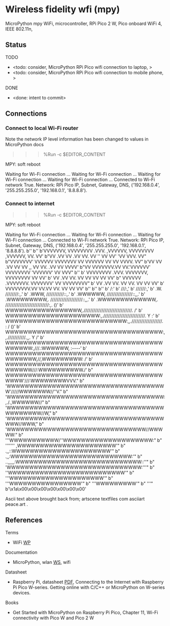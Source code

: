 # Wireless fidelity wfi (mpy)

MicroPython mpy WiFi, microcontroller, RPi Pico 2 W, Pico onboard WiFi 4, IEEE 802.11n, 

## Status

TODO
* <todo: consider, MicroPython RPi Pico wifi connection to laptop, >
* <todo: consider, MicroPython RPi Pico wifi connection to mobile phone, >

DONE
* <done: intent to commit>

## Connections

### Connect to local Wi-Fi router

Note the network IP level information has been changed to values in MicroPython docs

>>> %Run -c $EDITOR_CONTENT

MPY: soft reboot

Waiting for Wi-Fi connection ...
Waiting for Wi-Fi connection ...
Waiting for Wi-Fi connection ...
Waiting for Wi-Fi connection ...
Connected to Wi-Fi network True. 
Network: RPi Pico IP, Subnet, Gateway, DNS, ('192.168.0.4', '255.255.255.0', '192.168.0.1', '8.8.8.8'). 

### Connect to internet

>>> %Run -c $EDITOR_CONTENT

MPY: soft reboot

Waiting for Wi-Fi connection ...
Waiting for Wi-Fi connection ...
Waiting for Wi-Fi connection ...
Connected to Wi-Fi network True. 
Network: RPi Pico IP, Subnet, Gateway, DNS, ('192.168.0.4', '255.255.255.0', '192.168.0.1', '8.8.8.8'). 
b''
b''
b'VVVVVVV, VVVVVVVV   .VVV.    ,VVVVVV, VVVVVVVV    ,VVVVVV, VV.   VV'
b"VV   .VV VV        .VV VV.   VV    '' VV          VV'  'VV VVV.  VV"
b"VVVVVVV' VVVVVV    VVVVVVV   VV       VVVVVV      VV    VV VVVV. VV"
b'VV       VV      .VV     VV  VV    ,, VV          VV.  .VV VV  VVVV'
b"VV       VVVVVVV.VV       VV.'VVVVVV' VVVVVVVV    'VVVVVV' VV   VVV"
b''
b'           VVVVVVVV    .VVV.    VVVVVVV, VVVVVVVV VV    VV'
b'           VV         .VV VV.   VV    VV    VV    VV    VV'
b"           VVVVVV    .VVVVVVV.  VVVVVVV'    VV    VVVVVVVV"
b'           VV       .VV     VV. VV  VV.     VV    VV    VV'
b'           VVVVVVVV.VV       VV.VV   VV.    VV    VV    VV'
b''
b''
b''
b'                     /:'
b'                    ///:,'
b'                   //////:,'
b'      .W.          ////////:,.'
b'     .WWW,         ///////////::,.'
b'    .WWWWWW,       ////////////////::,,.'
b'   .WWWWWWWWW,.     ////////////////////::,,.'
b'  .WWWWWWWWWWWWW,.  ///////////////////////////:,.              ()'
b'  WWWWWWWWWWWWWWWWW,.//////////////////////////////.            /'
b'  WWWWWWWWWWWWWWWWWWWWW:,.//////////////////////////.        Y  :'
b'  WWWWWWWWWWWWWWWWWWWWWWWWWWW:,,.///////////////////.        : /  ()'
b'  WWWWWWWWWWWWWWWWWWWWWWWWWWWWWWWWWWW:,,.///////////.,,.      Y  /'
b'   WWWWWWWWWWWWWWWWWWWWWWWWWWWWWWWWWWWWWWWWW:,///.:WWWWWW,    :----'
b'   WWWWWWWWWWWWWWWWWWWWWWWWWWWWWWWWWWWWWWWWWW,//,WWWWWWWWW:  /'
b'    WWWWWWWWWWWWWWWWWWWWWWWWWWWWWWWWWWWWWWWWW///:WWWWWWWWWW./'
b"     WWWWWWWWWWWWWWWWWWWWWWWWWWWWWWWWWWWWWWW'///:WWWWWWWWVVV."
b"      'WWWWWWWWWWWWWWWWWWWWWWWWWWWWWWWWWWWW'/////WWWWWWW//''V."
b"       'WWWWWWWWWWWWWWWWWWWWWWWWWWWWWWWWWWW:,./.,WWWWWW//"
b"         'WWWWWWWWWWWWWWWWWWWWWWWWWWWWWWWWWWWWWWWWWWW//W,"
b"            'WWWWWWWWWWWWWWWWWWWWWWWWWWWWWWWWWWWWWW//WWW,"
b"                 'WWWWWWWWWWWWWWWWWWWWWWWWWWWWWWW//WWWWW:"
b"                   '''WWWWWWWWWWW/''WWWWWWWWWWWWWWWWWWWW:"
b"                        '''''''  ,WWWWWWWWWWWWWWWWWWWWWW'"
b"                            .,,::WWWWWWWWWWWWWWWWWWWWWW'"
b"                      .,,:WWWWWWWWWWWWWWWWWWWWWWWWWWW:'"
b"            ..,,,,,:WWWWWWWWWWWWWWWWWWWWWWWWWWWW::''"
b"       'WWWWWWWWWWWWWWWWWWWWWWWWWWWWWW:'''"
b"        ''WWWWWWWWWWWWWWWWWWWWWWWWWW'"
b"          '''WWWWWWWWWWWWWWWWWWWWW'"
b"             '''WWWWWWWWWWWWWWWW'"
b"                 '''WWWWWWWWW'"
b"                       '''"
b'\x1a\x00\x00\x00\x00\x00\x00\x00'

Ascii text above brought back from; artscene textfiles com asciiart peace.art .

## References

Terms
* WiFi [WP](https://en.wikipedia.org/wiki/Wi-Fi)

Documentation
* MicroPython, wlan [WS](https://docs.micropython.org/en/latest/rp2/quickref.html#wlan), wifi

Datasheet
* Raspberry Pi, datasheet [PDF](https://datasheets.raspberrypi.com/picow/connecting-to-the-internet-with-pico-w.pdf), Connecting to the Internet with Raspberry Pi Pico W-series. Getting online with C/C++ or MicroPython on W-series devices.

Books
* Get Started with MicroPython on Raspberry Pi Pico, Chapter 11, Wi-Fi connectivity with Pico W and Pico 2 W